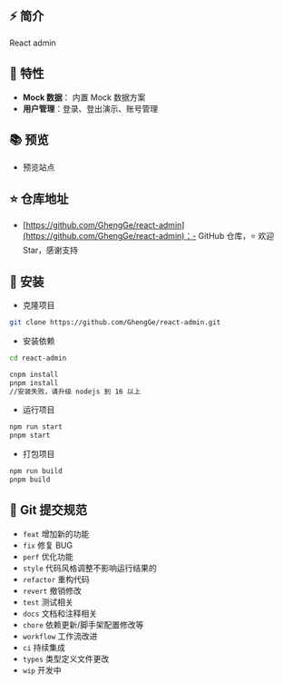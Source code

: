 ## ⚡ 简介

React admin

## 🌈 特性

-   **Mock 数据**： 内置 Mock 数据方案
-   **用户管理**：登录、登出演示、账号管理

## 📚 预览

-   预览站点

<p align="center">
    <!-- <img alt="Admin Logo" width="100%" src=""> -->
</p>

## ⭐ 仓库地址

-   [https://github.com/GhengGe/react-admin](https://github.com/GhengGe/react-admin)：- GitHub 仓库，⭐ 欢迎 Star，感谢支持

## 🔨 安装

-   克隆项目

```bash
git clone https://github.com/GhengGe/react-admin.git
```

-   安装依赖

```bash
cd react-admin

cnpm install
pnpm install
//安装失败，请升级 nodejs 到 16 以上
```

-   运行项目

```bash
npm run start
pnpm start
```

-   打包项目

```bash
npm run build
pnpm build
```

## 🔨 Git 提交规范

-   `feat` 增加新的功能
-   `fix` 修复 BUG
-   `perf` 优化功能
-   `style` 代码风格调整不影响运行结果的
-   `refactor` 重构代码
-   `revert` 撤销修改
-   `test` 测试相关
-   `docs` 文档和注释相关
-   `chore` 依赖更新/脚手架配置修改等
-   `workflow` 工作流改进
-   `ci` 持续集成
-   `types` 类型定义文件更改
-   `wip` 开发中
